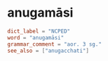 # anugamāsi

``` toml
dict_label = "NCPED"
word = "anugamāsi"
grammar_comment = "aor. 3 sg."
see_also = ["anugacchati"]
```

